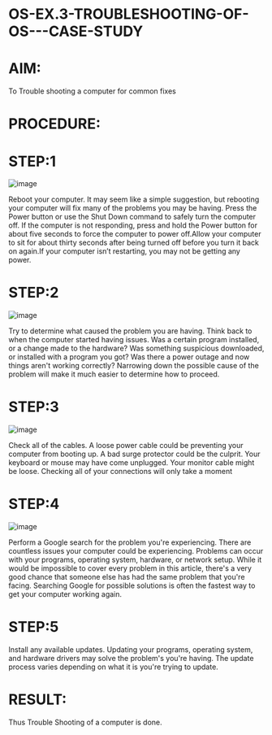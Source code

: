 # OS-EX.3-TROUBLESHOOTING-OF-OS---CASE-STUDY

# AIM:
To Trouble shooting a computer for common fixes

# PROCEDURE:
# STEP:1
![image](https://github.com/AGALYARAMESHKUMAR/OS-EX.3-TROUBLESHOOTING-OF-OS---CASE-STUDY/assets/119394395/af240b6a-4515-4d43-95ba-25e34b418737)


Reboot your computer. It may seem like a simple suggestion, but rebooting your computer will fix many of the problems you may be having. Press the Power button or use the Shut Down command to safely turn the computer off. If the computer is not responding, press and hold the Power button for about five seconds to force the computer to power off.Allow your computer to sit for about thirty seconds after being turned off before you turn it back on again.If your computer isn’t restarting, you may not be getting any power.

# STEP:2
![image](https://github.com/AGALYARAMESHKUMAR/OS-EX.3-TROUBLESHOOTING-OF-OS---CASE-STUDY/assets/119394395/384d59de-9be4-445c-91fd-238a6b7c412d)


Try to determine what caused the problem you are having. Think back to when the computer started having issues. Was a certain program installed, or a change made to the hardware? Was something suspicious downloaded, or installed with a program you got? Was there a power outage and now things aren't working correctly? Narrowing down the possible cause of the problem will make it much easier to determine how to proceed.

# STEP:3
![image](https://github.com/AGALYARAMESHKUMAR/OS-EX.3-TROUBLESHOOTING-OF-OS---CASE-STUDY/assets/119394395/63792c6a-ca6d-4c20-bdf6-2c4183cd8076)


Check all of the cables. A loose power cable could be preventing your computer from booting up. A bad surge protector could be the culprit. Your keyboard or mouse may have come unplugged. Your monitor cable might be loose. Checking all of your connections will only take a moment

# STEP:4
![image](https://github.com/AGALYARAMESHKUMAR/OS-EX.3-TROUBLESHOOTING-OF-OS---CASE-STUDY/assets/119394395/74e4269d-aa1f-4c75-b3c0-b5cebb4c489b)


Perform a Google search for the problem you're experiencing. There are countless issues your computer could be experiencing. Problems can occur with your programs, operating system, hardware, or network setup. While it would be impossible to cover every problem in this article, there's a very good chance that someone else has had the same problem that you're facing. Searching Google for possible solutions is often the fastest way to get your computer working again.

# STEP:5
Install any available updates. Updating your programs, operating system, and hardware drivers may solve the problem's you're having. The update process varies depending on what it is you're trying to update.

# RESULT:
Thus Trouble Shooting of a computer is done.  
